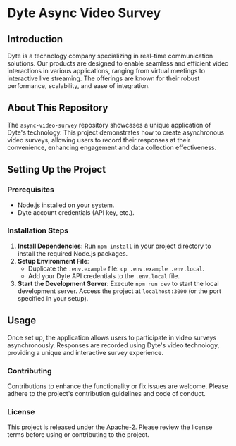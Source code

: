 # Dyte Async Video Survey

## Introduction
Dyte is a technology company specializing in real-time communication solutions. Our products are designed to enable seamless and efficient video interactions in various applications, ranging from virtual meetings to interactive live streaming. The offerings are known for their robust performance, scalability, and ease of integration.

## About This Repository
The `async-video-survey` repository showcases a unique application of Dyte's technology. This project demonstrates how to create asynchronous video surveys, allowing users to record their responses at their convenience, enhancing engagement and data collection effectiveness.

## Setting Up the Project

### Prerequisites
- Node.js installed on your system.
- Dyte account credentials (API key, etc.).

### Installation Steps
1. **Install Dependencies**: Run `npm install` in your project directory to install the required Node.js packages.
2. **Setup Environment File**:
   - Duplicate the `.env.example` file: `cp .env.example .env.local`.
   - Add your Dyte API credentials to the `.env.local` file.
3. **Start the Development Server**: Execute `npm run dev` to start the local development server. Access the project at `localhost:3000` (or the port specified in your setup).

## Usage
Once set up, the application allows users to participate in video surveys asynchronously. Responses are recorded using Dyte's video technology, providing a unique and interactive survey experience.

### Contributing
Contributions to enhance the functionality or fix issues are welcome. Please adhere to the project's contribution guidelines and code of conduct.

### License
This project is released under the [Apache-2](LICENSE). Please review the license terms before using or contributing to the project.

